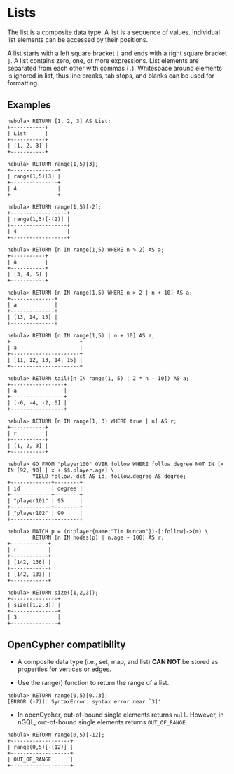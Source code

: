 # Lists

The list is a composite data type. A list is a sequence of values. Individual list elements can be accessed by their positions.

A list starts with a left square bracket `[` and ends with a right square bracket `]`. A list contains zero, one, or more expressions. List elements are separated from each other with commas (`,`). Whitespace around elements is ignored in list, thus line breaks, tab stops, and blanks can be used for formatting.

## Examples

```ngql
nebula> RETURN [1, 2, 3] AS List;
+-----------+
| List      |
+-----------+
| [1, 2, 3] |
+-----------+

nebula> RETURN range(1,5)[3];
+---------------+
| range(1,5)[3] |
+---------------+
| 4             |
+---------------+

nebula> RETURN range(1,5)[-2];
+------------------+
| range(1,5)[-(2)] |
+------------------+
| 4                |
+------------------+

nebula> RETURN [n IN range(1,5) WHERE n > 2] AS a;
+-----------+
| a         |
+-----------+
| [3, 4, 5] |
+-----------+

nebula> RETURN [n IN range(1,5) WHERE n > 2 | n + 10] AS a;
+--------------+
| a            |
+--------------+
| [13, 14, 15] |
+--------------+

nebula> RETURN [n IN range(1,5) | n + 10] AS a;
+----------------------+
| a                    |
+----------------------+
| [11, 12, 13, 14, 15] |
+----------------------+

nebula> RETURN tail([n IN range(1, 5) | 2 * n - 10]) AS a;
+-----------------+
| a               |
+-----------------+
| [-6, -4, -2, 0] |
+-----------------+

nebula> RETURN [n IN range(1, 3) WHERE true | n] AS r;
+-----------+
| r         |
+-----------+
| [1, 2, 3] |
+-----------+

nebula> GO FROM "player100" OVER follow WHERE follow.degree NOT IN [x IN [92, 90] | x + $$.player.age] \
        YIELD follow._dst AS id, follow.degree AS degree;
+-------------+--------+
| id          | degree |
+-------------+--------+
| "player101" | 95     |
+-------------+--------+
| "player102" | 90     |
+-------------+--------+

nebula> MATCH p = (n:player{name:"Tim Duncan"})-[:follow]->(m) \
        RETURN [n IN nodes(p) | n.age + 100] AS r;
+------------+
| r          |
+------------+
| [142, 136] |
+------------+
| [142, 133] |
+------------+

nebula> RETURN size([1,2,3]);
+---------------+
| size([1,2,3]) |
+---------------+
| 3             |
+---------------+
```

## OpenCypher compatibility

- A composite data type (i.e., set, map, and list) **CAN NOT** be stored as properties for vertices or edges.

- Use the range() function to return the range of a list.

```ngql
nebula> RETURN range(0,5)[0..3];
[ERROR (-7)]: SyntaxError: syntax error near `3]'
```

- In openCypher, out-of-bound single elements returns `null`. However, in nGQL, out-of-bound single elements returns `OUT_OF_RANGE`.

```ngql
nebula> RETURN range(0,5)[-12];
+-------------------+
| range(0,5)[-(12)] |
+-------------------+
| OUT_OF_RANGE      |
+-------------------+
```
